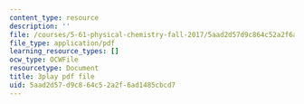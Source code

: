 ```yaml
---
content_type: resource
description: ''
file: /courses/5-61-physical-chemistry-fall-2017/5aad2d57d9c864c52a2f6ad1485cbcd7_IZ405_YLKJQ.pdf
file_type: application/pdf
learning_resource_types: []
ocw_type: OCWFile
resourcetype: Document
title: 3play pdf file
uid: 5aad2d57-d9c8-64c5-2a2f-6ad1485cbcd7
---
```

